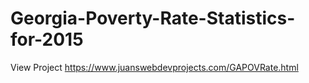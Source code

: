 # Georgia-Poverty-Rate-Statistics-for-2015

View Project https://www.juanswebdevprojects.com/GAPOVRate.html
